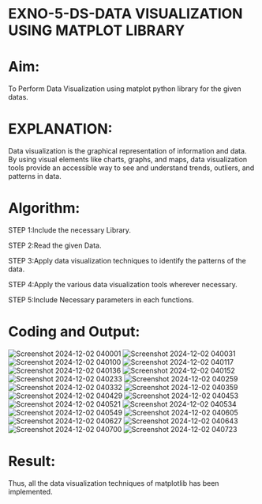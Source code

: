 # EXNO-5-DS-DATA VISUALIZATION USING MATPLOT LIBRARY

# Aim:
  To Perform Data Visualization using matplot python library for the given datas.

# EXPLANATION:
Data visualization is the graphical representation of information and data. By using visual elements like charts, graphs, and maps, data visualization tools provide an accessible way to see and understand trends, outliers, and patterns in data.

# Algorithm:
STEP 1:Include the necessary Library.

STEP 2:Read the given Data.

STEP 3:Apply data visualization techniques to identify the patterns of the data.

STEP 4:Apply the various data visualization tools wherever necessary.

STEP 5:Include Necessary parameters in each functions.

# Coding and Output:
 ![Screenshot 2024-12-02 040001](https://github.com/user-attachments/assets/645321c9-c869-4a85-b0c4-69091d5e28c3)
 ![Screenshot 2024-12-02 040031](https://github.com/user-attachments/assets/26892415-a247-4caa-932a-c026d1335282)
 ![Screenshot 2024-12-02 040100](https://github.com/user-attachments/assets/eb3f7261-33ac-4456-bdad-94e9622388d2)
 ![Screenshot 2024-12-02 040117](https://github.com/user-attachments/assets/4650fe25-9a48-4528-99a7-7b0e5d6cd988)
 ![Screenshot 2024-12-02 040136](https://github.com/user-attachments/assets/d0da73ae-feaf-4bc1-ba8a-bdfe3610dde0)
 ![Screenshot 2024-12-02 040152](https://github.com/user-attachments/assets/048d9c5b-525f-4c3a-b8ac-740bb3b5aae8)
 ![Screenshot 2024-12-02 040233](https://github.com/user-attachments/assets/56717ef0-eb3b-4af1-8169-05af95e7ca72)
 ![Screenshot 2024-12-02 040259](https://github.com/user-attachments/assets/0eaa5323-6112-4ac4-9857-4f537cd25bf5)
 ![Screenshot 2024-12-02 040332](https://github.com/user-attachments/assets/db492103-267e-4488-912d-9f886c450fdc)
 ![Screenshot 2024-12-02 040359](https://github.com/user-attachments/assets/19fea2bd-0d0f-411b-9b6d-ea7fd1370ef4)
 ![Screenshot 2024-12-02 040429](https://github.com/user-attachments/assets/df511890-21b4-470a-be79-00ac214a4e5f)
 ![Screenshot 2024-12-02 040453](https://github.com/user-attachments/assets/7e99bdab-e6e8-4deb-b6ff-9b470e1a4aed)
 ![Screenshot 2024-12-02 040521](https://github.com/user-attachments/assets/853b6f18-c31b-42b0-a794-53aaa9978b2e)
 ![Screenshot 2024-12-02 040534](https://github.com/user-attachments/assets/b6874afa-c9b7-4c15-9d32-e736ee095b42)
 ![Screenshot 2024-12-02 040549](https://github.com/user-attachments/assets/44f777a6-525f-4a1b-a4e7-1c2bf3e3869d)
 ![Screenshot 2024-12-02 040605](https://github.com/user-attachments/assets/d3c5df76-db13-440e-ab65-e3bfd62b0d5d)
 ![Screenshot 2024-12-02 040627](https://github.com/user-attachments/assets/72913c26-8fc6-4c1a-b89c-a76d17748c0a)
 ![Screenshot 2024-12-02 040643](https://github.com/user-attachments/assets/753bdd0e-8ccc-494c-b1cb-3f0d805b6d83)
 ![Screenshot 2024-12-02 040700](https://github.com/user-attachments/assets/18e41982-12a3-4eda-ba33-ac8a4d27f017)
 ![Screenshot 2024-12-02 040723](https://github.com/user-attachments/assets/62de6d2e-6b7b-4270-b643-3d1fcbe8a8e6)



# Result:
 Thus, all the data visualization techniques of matplotlib has been implemented.
